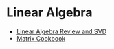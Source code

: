 # Linear Algebra

* [Linear Algebra Review and SVD](https://datajobs.com/data-science-repo/SVD-Tutorial-%5BKirk-Baker%5D.pdf)
* [Matrix Cookbook](https://www.math.uwaterloo.ca/~hwolkowi/matrixcookbook.pdf)